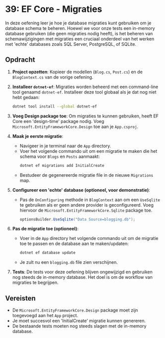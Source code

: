 # 39: EF Core - Migraties

In deze oefening leer je hoe je database migraties kunt gebruiken om je database schema te beheren. Hoewel we voor onze tests een in-memory database gebruiken (die geen migraties nodig heeft), is het beheren van schemawijzigingen met migraties een cruciaal onderdeel van het werken met 'echte' databases zoals SQL Server, PostgreSQL, of SQLite.

## Opdracht

1.  **Project opzetten**: Kopieer de modellen (`Blog.cs`, `Post.cs`) en de `BlogContext.cs` van de vorige oefening.

2.  **Installeer `dotnet-ef`**: Migraties worden beheerd met een command-line tool genaamd `dotnet-ef`. Installeer deze tool globaal als je dat nog niet hebt gedaan:
    ```bash
    dotnet tool install --global dotnet-ef
    ```

3.  **Voeg Design package toe**: Om migraties te kunnen gebruiken, heeft EF Core een 'design-time' package nodig. Voeg `Microsoft.EntityFrameworkCore.Design` toe aan je `App.csproj`.

4.  **Maak je eerste migratie**:
    *   Navigeer in je terminal naar de `App` directory.
    *   Voer het volgende commando uit om een migratie te maken die het schema voor `Blogs` en `Posts` aanmaakt:
        ```bash
        dotnet ef migrations add InitialCreate
        ```
    *   Bestudeer de gegenereerde migratie file in de nieuwe `Migrations` map.

5.  **Configureer een 'echte' database (optioneel, voor demonstratie)**:
    *   Pas de `OnConfiguring` methode in `BlogContext` aan om een `UseSqlite` te gebruiken als er geen andere provider is geconfigureerd. Voeg hiervoor de `Microsoft.EntityFrameworkCore.Sqlite` package toe.
        ```csharp
        optionsBuilder.UseSqlite("Data Source=blogging.db");
        ```

6.  **Pas de migratie toe (optioneel)**:
    *   Voer in de `App` directory het volgende commando uit om de migratie toe te passen en de database aan te maken/updaten:
        ```bash
        dotnet ef database update
        ```
    *   Je zult nu een `blogging.db` file zien verschijnen.

7.  **Tests**: De tests voor deze oefening blijven ongewijzigd en gebruiken nog steeds de in-memory database. Het doel is om de workflow van migraties te begrijpen.

## Vereisten

*   De `Microsoft.EntityFrameworkCore.Design` package moet zijn toegevoegd aan het `App` project.
*   Je moet succesvol een 'InitialCreate' migratie kunnen genereren.
*   De bestaande tests moeten nog steeds slagen met de in-memory database.


